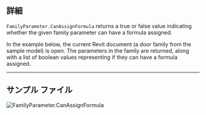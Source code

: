 ## 詳細
`FamilyParameter.CanAssignFormula` returns a true or false value indicating whether the given family parameter can have a formula assigned.

In the example below, the current Revit document (a door family from the sample model) is open. The parameters in the family are returned, along with a list of boolean values representing if they can have a formula assigned.
___
## サンプル ファイル

![FamilyParameter.CanAssignFormula](./Revit.Elements.FamilyParameter.CanAssignFormula_img.jpg)
